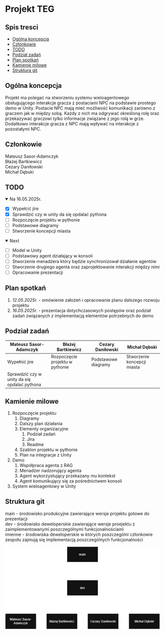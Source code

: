 # Projekt TEG

## Spis tresci
- [Ogólna koncepcja](#ogólna-koncepcja)
- [Członkowie](#członkowie)
- [TODO](#todo)
- [Podział zadań](#podział-zadań)
- [Plan spotkań](#plan-spotkań)
- [Kamienie milowe](#kamienie-milowe)
- [Struktura git](#struktura-git)

## Ogólna koncepcja
Projekt ma polegać na stworzeniu systemu wieloagentowego obsługującego interakcje gracza z postaciami NPC na podstawie prostego demo w Unity. Postacie NPC mają mieć możliwość komunikacji zarówno z graczem jak w między sobą. Każdy z nich ma odgrywać określoną rolę oraz przekazywać graczowi tylko informacje związane z jego rolą w grze. Dodatkowo interakcje gracza z NPC mają wpływać na interakcje z pozostałymi NPC.

## Członkowie

Mateusz Sasor-Adamczyk <br/>
Błażej Bartkiewicz <br/>
Cezary Daniłowski <br/>
Michał Dębski <br/>

## TODO

<details open>
  <summary>Na 16.05.2025r.</summary>

  - [x] Wypełcić jire
  - [x] Sprawdzić czy w unity da się opdalać pythona
  - [ ] Rozpoczęcie projektu w pythonie
  - [ ] Podstawowe diagramy
  - [ ] Stworzenie koncepcji miasta

</details>

<details open>
  <summary>Next</summary>

  - [ ] Model w Unity
  - [ ] Podstawowy agent działający w konsoli
  - [ ] Stworzenie menadżera który będzie synchronizował działanie agentów
  - [ ] Stworzenie drugiego agenta oraz zaprojektowanie interakcji między nimi
  - [ ] Opracowanie prezentacji

</details>

## Plan spotkań

1. *12.05.2025r.* - omówienie założeń i opracowanie planu dalszego rozwoju projektu
2. *16.05.2025r.* - prezentacja dotychczasowych postępów oraz podział zadań związanych z implementacją elementów potrzebnych do demo

## Podział zadań
| Mateusz Sasor-Adamczyk | Błażej Bartkiewicz | Cezary Daniłowski | Michał Dębski |
| -- | -- | -- | -- |
| Wypełnić jire | Rozpoczęcie projektu w pythonie | Podstawowe diagramy | Stworzenie koncepcji miasta |
| Sprawdzić czy w unity da się opdalać pythona | | |

## Kamienie milowe
1. Rozpoczęcie projektu
   1. Diagramy
   2. Dalszy plan działania
   3. Elementy organizacyjne
      1. Podział zadań
      2. Jira
      3. Readme
   4. Szablon projektu w pythonie
   5. Plan na integracje z Unity
2. Demo
   1. Współpraca agenta z RAG
   2. Menadżer nadzorujący agenta
   3. Agent wykorzystujący przekazany mu kontekst
   4. Agent komunikujący się za pośrednictwem konsoli
3. System wieloagentowy w Unity

## Struktura git
main - środowisko produkcyjne zawierające wersje projektu gotowe do prezentacji <br/>
dev - środowisko deweloperskie zawierające wersje proejektu z zaimplementowanymi poszczególnymi funkcjonalnościami <br/>
imienne - środowiska deweloperskie w których poszczególni członkowie zespołu zajmują się implementacją poszczególnych funkcjonalności

![diagram-struktury-git](./readme_img/diagram_struktury_git.drawio.png)
